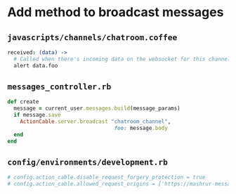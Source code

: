 # Add method to broadcast messages

## `javascripts/channels/chatroom.coffee`

```coffeescript
received: (data) ->
  # Called when there's incoming data on the websocket for this channel
  alert data.foo
```

## `messages_controller.rb`

```ruby
def create
  message = current_user.messages.build(message_params)
  if message.save
    ActionCable.server.broadcast "chatroom_channel",
                                  foo: message.body
  end
end
```

## `config/environments/development.rb`

```ruby
# config.action_cable.disable_request_forgery_protection = true
# config.action_cable.allowed_request_origins = ['https://mashrur-messageme_test.herokuapp.com']
```

